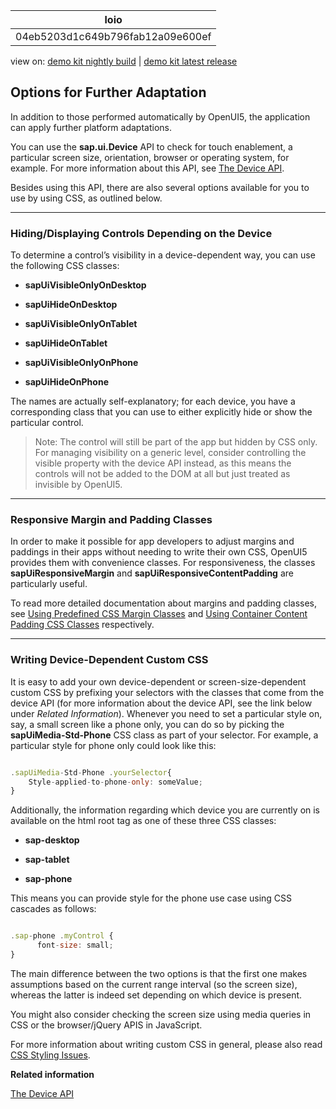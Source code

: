 <!-- loio04eb5203d1c649b796fab12a09e600ef -->

| loio |
| -----|
| 04eb5203d1c649b796fab12a09e600ef |

<div id="loio">

view on: [demo kit nightly build](https://openui5nightly.hana.ondemand.com/#/topic/04eb5203d1c649b796fab12a09e600ef) | [demo kit latest release](https://openui5.hana.ondemand.com/#/topic/04eb5203d1c649b796fab12a09e600ef)</div>

## Options for Further Adaptation

In addition to those performed automatically by OpenUI5, the application can apply further platform adaptations.

You can use the **sap.ui.Device** API to check for touch enablement, a particular screen size, orientation, browser or operating system, for example. For more information about this API, see [The Device API](The_Device_API_69a8e46.md).

Besides using this API, there are also several options available for you to use by using CSS, as outlined below.

***

<a name="loio04eb5203d1c649b796fab12a09e600ef__section_N10018_N10011_N10001"/>

### Hiding/Displaying Controls Depending on the Device

To determine a control’s visibility in a device-dependent way, you can use the following CSS classes:

-   **sapUiVisibleOnlyOnDesktop**

-   **sapUiHideOnDesktop**

-   **sapUiVisibleOnlyOnTablet**

-   **sapUiHideOnTablet**

-   **sapUiVisibleOnlyOnPhone**

-   **sapUiHideOnPhone**


The names are actually self-explanatory; for each device, you have a corresponding class that you can use to either explicitly hide or show the particular control.

> Note:
> The control will still be part of the app but hidden by CSS only. For managing visibility on a generic level, consider controlling the visible property with the device API instead, as this means the controls will not be added to the DOM at all but just treated as invisible by OpenUI5.
> 
> 

***

<a name="loio04eb5203d1c649b796fab12a09e600ef__section_N100DD_N10011_N10001"/>

### Responsive Margin and Padding Classes

In order to make it possible for app developers to adjust margins and paddings in their apps without needing to write their own CSS, OpenUI5 provides them with convenience classes. For responsiveness, the classes **sapUiResponsiveMargin** and **sapUiResponsiveContentPadding** are particularly useful.

To read more detailed documentation about margins and padding classes, see [Using Predefined CSS Margin Classes](Using_Predefined_CSS_Margin_Classes_777168f.md) and [Using Container Content Padding CSS Classes](Using_Container_Content_Padding_CSS_Classes_c71f6df.md) respectively.

***

### Writing Device-Dependent Custom CSS

It is easy to add your own device-dependent or screen-size-dependent custom CSS by prefixing your selectors with the classes that come from the device API \(for more information about the device API, see the link below under *Related Information*\). Whenever you need to set a particular style on, say, a small screen like a phone only, you can do so by picking the **sapUiMedia-Std-Phone** CSS class as part of your selector. For example, a particular style for phone only could look like this:

``` js

.sapUiMedia-Std-Phone .yourSelector{
	Style-applied-to-phone-only: someValue;
}
```

Additionally, the information regarding which device you are currently on is available on the html root tag as one of these three CSS classes:

-   **sap-desktop**

-   **sap-tablet**

-   **sap-phone**


This means you can provide style for the phone use case using CSS cascades as follows:

``` js

.sap-phone .myControl {
      font-size: small;
}
```

The main difference between the two options is that the first one makes assumptions based on the current range interval \(so the screen size\), whereas the latter is indeed set depending on which device is present.

You might also consider checking the screen size using media queries in CSS or the browser/jQuery APIS in JavaScript.

For more information about writing custom CSS in general, please also read [CSS Styling Issues](CSS_Styling_Issues_9d87f92.md).

**Related information**  


[The Device API](The_Device_API_69a8e46.md)

